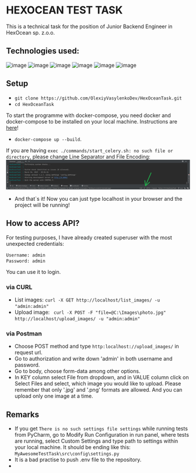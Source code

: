 # HEXOCEAN TEST TASK
This is a technical task for the position of Junior Backend Engineer in HexOcean sp. z.o.o.
## Technologies used:
![image](https://img.shields.io/badge/Python-FFD43B?style=for-the-badge&logo=python&logoColor=white)
![image](https://img.shields.io/badge/Django-092E20?style=for-the-badge&logo=django&logoColor=white)
![image](https://img.shields.io/badge/Nginx-009639?style=for-the-badge&logo=nginx&logoColor=white)
![image](https://img.shields.io/badge/celery-%2337814A.svg?&style=for-the-badge&logo=celery&logoColor=white)
![image](https://img.shields.io/badge/redis-%23DD0031.svg?&style=for-the-badge&logo=redis&logoColor=white)
![image](https://img.shields.io/badge/Docker-2CA5E0?style=for-the-badge&logo=docker&logoColor=white)

## Setup
* ```git clone https://github.com/OlexiyVasylenkoDev/HexOceanTask.git```
* ```cd HexOceanTask```

To start the programme with docker-compose, you need docker and docker-compose to be installed on your local machine. Instructions are [here](https://docs.docker.com/compose/install/)!

* ```docker-compose up --build```.

If you are having ```exec ./commands/start_celery.sh: no such file or directory```, please change Line Separator and File Encoding: 
![image](src/static/screenshot.png)

* And that`s it! Now you can just type localhost in your browser and the project will be running!

## How to access API?

For testing purposes, I have already created superuser with the most unexpected credentials: 
```
Username: admin
Password: admin
``` 
You can use it to login.

### via CURL

* List images: ```curl -X GET http://localhost/list_images/ -u "admin:admin"```
* Upload image: ``` curl -X POST -F "file=@C:\Images\photo.jpg" http://localhost/upload_images/ -u "admin:admin"```

### via Postman

* Choose POST method and type ```http:localhost://upload_images/``` in request url.
* Go to authorization and write down 'admin' in both username and password.
* Go to body, choose form-data among other options.
* In KEY column select File from dropdown, and in VALUE column click on Select Files and select, which image you would like to upload. Please remember that only '.jpg' and '.png' formats are allowed. And you can upload only one image at a time.

## Remarks
* If you get ```There is no such settings file settings``` while running tests from PyCharm, go to Modify Run Configuration in run panel, where tests are running, select Custom Settings and type path to settings within your local machine. It should be ending like this: ```MyAwesomeTestTask\src\config\settings.py```
* It is a bad practise to push .env file to the repository. 
* 
